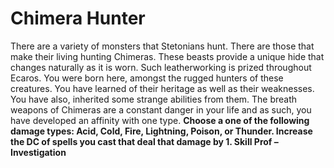 Chimera Hunter
==============

There are a variety of monsters that Stetonians hunt. There are those that make their living hunting Chimeras. These beasts provide a unique hide that changes naturally as it is worn. Such leatherworking is prized throughout Ecaros.  You were born here, amongst the rugged hunters of these creatures. You have learned of their heritage as well as their weaknesses. You have also, inherited some strange abilities from them.  The breath weapons of Chimeras are a constant danger in your life and as such, you have developed an affinity with one type. **Choose a one of the following damage types: Acid, Cold, Fire, Lightning, Poison, or Thunder. Increase the DC of spells you cast that deal that damage by 1.  Skill Prof – Investigation**
